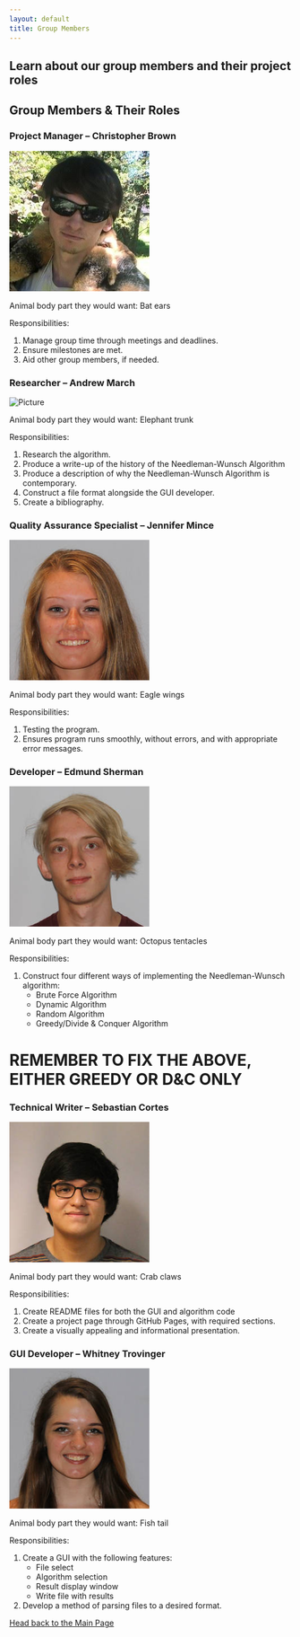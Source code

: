 ```yaml
---
layout: default
title: Group Members
---
```

## Learn about our group members and their project roles

## **Group Members & Their Roles**

### Project Manager – Christopher Brown 

![Picture](pictures/ChristopherBrown.png)

Animal body part they would want: Bat ears

Responsibilities:
1. Manage group time through meetings and deadlines.
2. Ensure milestones are met.
3. Aid other group members, if needed.

### Researcher – Andrew March

![Picture](pictures/AndrewMarch.jpg)

Animal body part they would want: Elephant trunk

Responsibilities:
1. Research the algorithm.
2. Produce a write-up of the history of the Needleman-Wunsch Algorithm
3. Produce a description of why the Needleman-Wunsch Algorithm is contemporary.
4. Construct a file format alongside the GUI developer.
5. Create a bibliography.

### Quality Assurance Specialist – Jennifer Mince 

![Picture](pictures/JMince.jpg)

Animal body part they would want: Eagle wings

Responsibilities:
1. Testing the program.
2. Ensures program runs smoothly, without errors, and with appropriate error messages.

### Developer – Edmund Sherman

![Picture](pictures/DisplayPhotoMe.jpeg)

Animal body part they would want: Octopus tentacles

Responsibilities:
1. Construct four different ways of implementing the Needleman-Wunsch algorithm:
    - Brute Force Algorithm
    - Dynamic Algorithm
    - Random Algorithm
    - Greedy/Divide & Conquer Algorithm
    
# REMEMBER TO FIX THE ABOVE, EITHER GREEDY OR D&C ONLY

### Technical Writer – Sebastian Cortes

![Picture](pictures/JSCG.jpeg)

Animal body part they would want: Crab claws

Responsibilities:
1. Create README files for both the GUI and algorithm code
2. Create a project page through GitHub Pages, with required sections.
3. Create a visually appealing and informational presentation.

### GUI Developer – Whitney Trovinger

![Picture](pictures/itsame.jpg)

Animal body part they would want: Fish tail

Responsibilities:
1. Create a GUI with the following features:
    - File select
    - Algorithm selection
    - Result display window
    - Write file with results
2. Develop a method of parsing files to a desired format.

[Head back to the Main Page](https://jsebcort.github.io/NeedlemanWunsch/)
